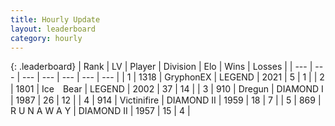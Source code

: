 ```yaml
---
title: Hourly Update
layout: leaderboard
category: hourly
---
```


{: .leaderboard}
| Rank | LV | Player | Division | Elo | Wins | Losses |
| --- | --- | --- | --- | --- | --- | --- |
| <span data-change="0">1</span> | 1318 | <span title="ID: 315148">GryphonEX</span> | LEGEND | <span data-change="0">2021</span> | <span data-change="0">5</span> | <span data-change="0">1</span> |
| <span data-change="1">2</span> | 1801 | <span title="ID: 417840">Ice　Bear</span> | LEGEND | <span data-change="17">2002</span> | <span data-change="2">37</span> | <span data-change="0">14</span> |
| <span data-change="-1">3</span> | 910 | <span title="ID: 337810">Dregun</span> | DIAMOND I | <span data-change="0">1987</span> | <span data-change="0">26</span> | <span data-change="0">12</span> |
| <span data-change="0">4</span> | 914 | <span title="ID: 112242">Victinifire</span> | DIAMOND II | <span data-change="0">1959</span> | <span data-change="0">18</span> | <span data-change="0">7</span> |
| <span data-change="1">5</span> | 869 | <span title="ID: 66144">R U N A W A Y</span> | DIAMOND II | <span data-change="32">1957</span> | <span data-change="8">15</span> | <span data-change="3">4</span> |